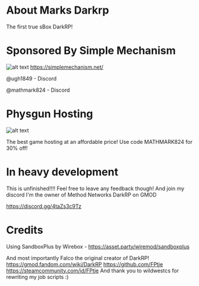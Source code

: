 # About Marks Darkrp
The first true sBox DarkRP!

# Sponsored By Simple Mechanism
![alt text](https://imgur.com/VfhjKvV.png)
https://simplemechanism.net/

@ugh1849 - Discord

@mathmark824 - Discord

# Physgun Hosting
![alt text](https://imgur.com/WjuqA5r.png)

The best game hosting at an affordable price! Use code MATHMARK824 for 30% off!

# In heavy development

This is unfinished!!!! Feel free to leave any feedback though! And join my discord I'm the owner of Method Networks DarkRP on GMOD


https://discord.gg/4taZs3c9Tz

# Credits

Using SandboxPlus by Wirebox - https://asset.party/wiremod/sandboxplus

And most importantly Falco the original creator of DarkRP!
https://gmod.fandom.com/wiki/DarkRP
https://github.com/FPtje
https://steamcommunity.com/id/FPtje
And thank you to wildwestcs for rewriting my job scripts :)

